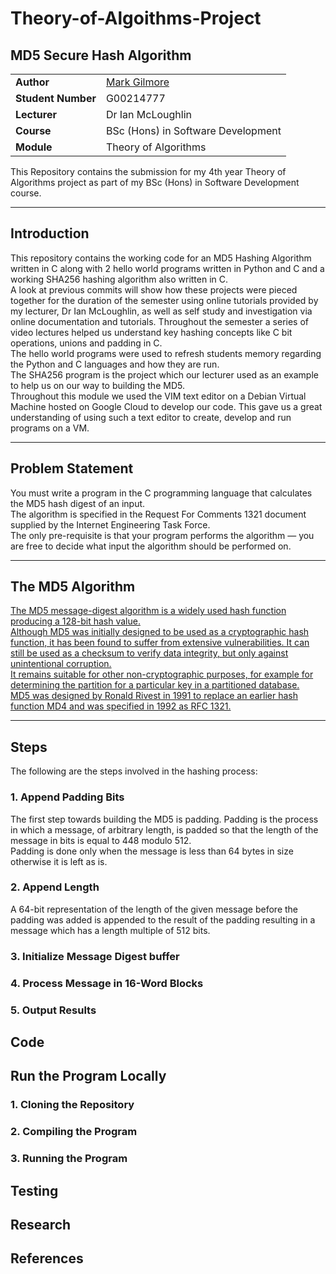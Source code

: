 # Theory-of-Algoithms-Project
## MD5 Secure Hash Algorithm

|     |     |
| --- | --- |
| **Author** | [Mark Gilmore](https://github.com/markgilmore10) |
| **Student Number** | G00214777 |
| **Lecturer** | Dr Ian McLoughlin |
| **Course** | BSc (Hons) in Software Development
| **Module** |  Theory of Algorithms |

This Repository contains the submission for my 4th year Theory of Algorithms project as part of my BSc (Hons) in Software Development course.

<hr>

## Introduction

This repository contains the working code for an MD5 Hashing Algorithm written in C along with 2 hello world programs written in Python and C and a working SHA256 hashing algorithm also written in C.  
A look at previous commits will show how these projects were pieced together for the duration of the semester using online tutorials provided by my lecturer, Dr Ian McLoughlin, as well as self study and investigation via online documentation and tutorials. Throughout the semester a series of video lectures helped us understand key hashing concepts like C bit operations, unions and padding in C.  
The hello world programs were used to refresh students memory regarding the Python and C languages and how they are run.    
The SHA256 program is the project which our lecturer used as an example to help us on our way to building the MD5.  
Throughout this module we used the VIM text editor on a Debian Virtual Machine hosted on Google Cloud to develop our code. This gave us a great understanding of using such a text editor to create, develop and run programs on a VM.

<hr>

## Problem Statement
You must write a program in the C programming language that calculates the MD5 hash digest of an input.  
The algorithm is specified in the Request For Comments 1321 document supplied by the Internet Engineering Task Force.  
The only pre-requisite is that your program performs the algorithm — you are free to decide what input the algorithm should be performed on.

<hr>

## The MD5 Algorithm

[The MD5 message-digest algorithm is a widely used hash function producing a 128-bit hash value.  
Although MD5 was initially designed to be used as a cryptographic hash function, it has been found to suffer from extensive vulnerabilities.  It can still be used as a checksum to verify data integrity, but only against unintentional corruption.  
It remains suitable for other non-cryptographic purposes, for example for determining the partition for a particular key in a partitioned database.  
MD5 was designed by Ronald Rivest in 1991 to replace an earlier hash function MD4 and was specified in 1992 as RFC 1321.](https://en.wikipedia.org/wiki/MD5)

<hr>

## Steps
The following are the steps involved in the hashing process:

### 1. Append Padding Bits
The first step towards building the MD5 is padding. Padding is the process in which a message, of arbitrary length, is padded so that the length of the message in bits is equal to 448 modulo 512.  
Padding is done only when the message is less than 64 bytes in size otherwise it is left as is. 

### 2. Append Length
A 64-bit representation of the length of the given message before the padding was added is appended to the result of the padding resulting in a message which has a length multiple of 512 bits.

### 3. Initialize Message Digest buffer


### 4. Process Message in 16-Word Blocks


### 5. Output Results


## Code

## Run the Program Locally

### 1. Cloning the Repository

### 2. Compiling the Program

### 3. Running the Program

## Testing

## Research

## References
